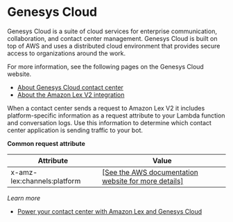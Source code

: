 # Genesys Cloud<a name="contact-center-genesys"></a>

Genesys Cloud is a suite of cloud services for enterprise communication, collaboration, and contact center management\. Genesys Cloud is built on top of AWS and uses a distributed cloud environment that provides secure access to organizations around the work\.

For more information, see the following pages on the Genesys Cloud website\.
+ [ About Genesys Cloud contact center ](https://help.mypurecloud.com/articles/about-genesys-cloud-contact-center/)
+ [ About the Amazon Lex V2 integration ](https://help.mypurecloud.com/articles/about-the-amazon-lex-v2-integration/)

When a contact center sends a request to Amazon Lex V2 it includes platform\-specific information as a request attribute to your Lambda function and conversation logs\. Use this information to determine which contact center application is sending traffic to your bot\.


**Common request attribute**  

| Attribute | Value | 
| --- | --- | 
| x\-amz\-lex:channels:platform |  [\[See the AWS documentation website for more details\]](http://docs.aws.amazon.com/lexv2/latest/dg/contact-center-genesys.html) | 

*Learn more*
+ [Power your contact center with Amazon Lex and Genesys Cloud](https://aws.amazon.com/blogs/machine-learning/enhancing-customer-service-experiences-using-conversational-ai-power-your-contact-center-with-amazon-lex-and-genesys-cloud/)